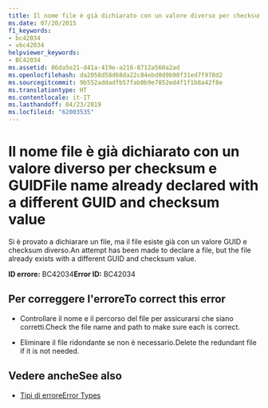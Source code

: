 ```yaml
---
title: Il nome file è già dichiarato con un valore diverso per checksum e GUID
ms.date: 07/20/2015
f1_keywords:
- bc42034
- vbc42034
helpviewer_keywords:
- BC42034
ms.assetid: 86da5e21-d41a-419e-a216-8712a560a2ad
ms.openlocfilehash: da2058d58d68da22c84ebd0d9b98f31ed7f978d2
ms.sourcegitcommit: 9b552addadfb57fab0b9e7852ed4f1f1b8a42f8e
ms.translationtype: HT
ms.contentlocale: it-IT
ms.lasthandoff: 04/23/2019
ms.locfileid: "62003535"
---
```

# <a name="file-name-already-declared-with-a-different-guid-and-checksum-value"></a><span data-ttu-id="fb1ec-102">Il nome file è già dichiarato con un valore diverso per checksum e GUID</span><span class="sxs-lookup"><span data-stu-id="fb1ec-102">File name already declared with a different GUID and checksum value</span></span>
<span data-ttu-id="fb1ec-103">Si è provato a dichiarare un file, ma il file esiste già con un valore GUID e checksum diverso.</span><span class="sxs-lookup"><span data-stu-id="fb1ec-103">An attempt has been made to declare a file, but the file already exists with a different GUID and checksum value.</span></span>  
  
 <span data-ttu-id="fb1ec-104">**ID errore:** BC42034</span><span class="sxs-lookup"><span data-stu-id="fb1ec-104">**Error ID:** BC42034</span></span>  
  
## <a name="to-correct-this-error"></a><span data-ttu-id="fb1ec-105">Per correggere l'errore</span><span class="sxs-lookup"><span data-stu-id="fb1ec-105">To correct this error</span></span>  
  
- <span data-ttu-id="fb1ec-106">Controllare il nome e il percorso del file per assicurarsi che siano corretti.</span><span class="sxs-lookup"><span data-stu-id="fb1ec-106">Check the file name and path to make sure each is correct.</span></span>  
  
- <span data-ttu-id="fb1ec-107">Eliminare il file ridondante se non è necessario.</span><span class="sxs-lookup"><span data-stu-id="fb1ec-107">Delete the redundant file if it is not needed.</span></span>  
  
## <a name="see-also"></a><span data-ttu-id="fb1ec-108">Vedere anche</span><span class="sxs-lookup"><span data-stu-id="fb1ec-108">See also</span></span>

- [<span data-ttu-id="fb1ec-109">Tipi di errore</span><span class="sxs-lookup"><span data-stu-id="fb1ec-109">Error Types</span></span>](../../visual-basic/programming-guide/language-features/error-types.md)
